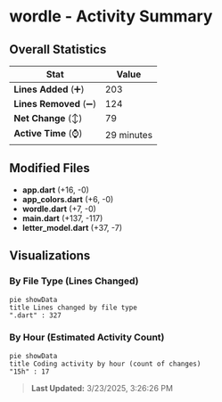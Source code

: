 # wordle - Activity Summary 

## Overall Statistics

| Stat                   | Value                                                             |
| ---------------------- | ----------------------------------------------------------------- |
| **Lines Added** (➕)   | 203                                          |
| **Lines Removed** (➖) | 124                                        |
| **Net Change** (↕)    | 79                |
| **Active Time** (⌚)   | 29 minutes |


## Modified Files
- **app.dart** (+16, -0)
- **app_colors.dart** (+6, -0)
- **wordle.dart** (+7, -0)
- **main.dart** (+137, -117)
- **letter_model.dart** (+37, -7)

## Visualizations

### By File Type (Lines Changed)

```mermaid
pie showData
title Lines changed by file type
".dart" : 327
```

### By Hour (Estimated Activity Count)

```mermaid
pie showData
title Coding activity by hour (count of changes)
"15h" : 17
```


> **Last Updated:** 3/23/2025, 3:26:26 PM